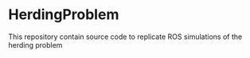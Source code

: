 # HerdingProblem
This repository contain source code to replicate ROS simulations of the herding problem 


